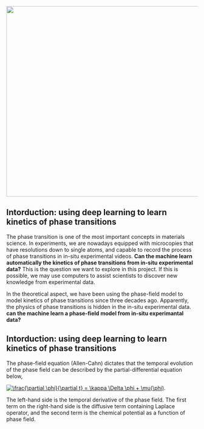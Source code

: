 <p align="center">
<img src="https://media.giphy.com/media/ftBzkYV06IWkGnfXRl/giphy.gif" width="5000" height="500" >
</p>

## Intorduction: using deep learning to learn kinetics of phase transitions

The phase transition is one of the most important concepts in materials science. In experiments, we are nowadays equipped with microcopies that have resolutions down to single atoms, and capable to record the process of phase transitions in in-situ experimental videos. **Can the machine learn automatically the kinetics of phase transitions from in-situ experimental data?** This is the question we want to explore in this project. If this is possible, we may use computers to assist scientists to discover new knowledge from experimental data. 

In the theoretical aspect, we have been using the phase-field model to model kinetics of phase transitions since three decades ago. Apparently, the physics of phase transitions is hidden in the in-situ experimental data. 
**can the machine learn a phase-field model from in-situ experimantal data?** 

## Intorduction: using deep learning to learn kinetics of phase transitions

The phase-field equation (Allen-Cahn) dictates that the temporal evolution of the phase field can be described by the partial-differential equation below,

<a href="https://www.codecogs.com/eqnedit.php?latex=\frac{\partial&space;\phi}{\partial&space;t}&space;=&space;\kappa&space;\Delta&space;\phi&space;&plus;&space;\mu(\phi)" target="_blank"><img src="https://latex.codecogs.com/gif.latex?\frac{\partial&space;\phi}{\partial&space;t}&space;=&space;\kappa&space;\Delta&space;\phi&space;&plus;&space;\mu(\phi)" title="\frac{\partial \phi}{\partial t} = \kappa \Delta \phi + \mu(\phi)" /></a>.

The left-hand side is the temporal derivative of the phase field. The first term on the right-hand side is the diffusive term containing Laplace operator, and the second term is the chemical potential as a function of phase field. 

